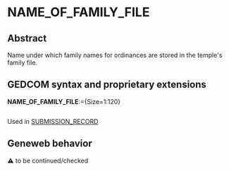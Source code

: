 ﻿# NAME_OF_FAMILY_FILE
## Abstract
Name under which family names for ordinances are stored in the temple's family file.


## GEDCOM syntax and proprietary extensions

**NAME_OF_FAMILY_FILE**:={Size=1:120}
<pre>
</pre>
Used in <a href=Ged.SUBMISSION_RECORD.md>SUBMISSION_RECORD</a><br />


## Geneweb behavior



:warning: to be continued/checked

